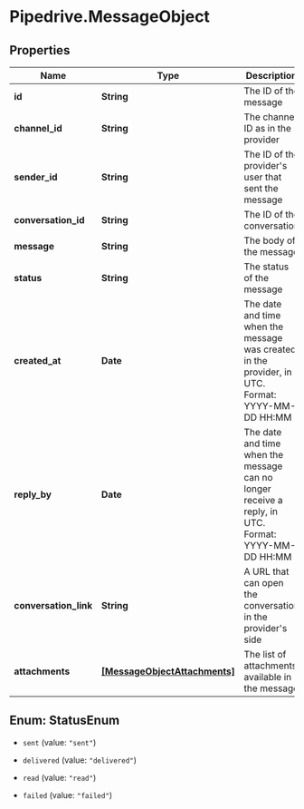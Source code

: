 # Pipedrive.MessageObject

## Properties

Name | Type | Description | Notes
------------ | ------------- | ------------- | -------------
**id** | **String** | The ID of the message | 
**channel_id** | **String** | The channel ID as in the provider | 
**sender_id** | **String** | The ID of the provider&#39;s user that sent the message | 
**conversation_id** | **String** | The ID of the conversation | 
**message** | **String** | The body of the message | 
**status** | **String** | The status of the message | 
**created_at** | **Date** | The date and time when the message was created in the provider, in UTC. Format: YYYY-MM-DD HH:MM | 
**reply_by** | **Date** | The date and time when the message can no longer receive a reply, in UTC. Format: YYYY-MM-DD HH:MM | [optional] 
**conversation_link** | **String** | A URL that can open the conversation in the provider&#39;s side | [optional] 
**attachments** | [**[MessageObjectAttachments]**](MessageObjectAttachments.md) | The list of attachments available in the message | [optional] 



## Enum: StatusEnum


* `sent` (value: `"sent"`)

* `delivered` (value: `"delivered"`)

* `read` (value: `"read"`)

* `failed` (value: `"failed"`)




